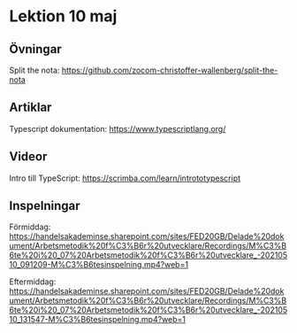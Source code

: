 # Lektion 10 maj

## Övningar

Split the nota: https://github.com/zocom-christoffer-wallenberg/split-the-nota

## Artiklar

Typescript dokumentation: https://www.typescriptlang.org/

## Videor

Intro till TypeScript: https://scrimba.com/learn/intrototypescript

## Inspelningar

Förmiddag: https://handelsakademinse.sharepoint.com/sites/FED20GB/Delade%20dokument/Arbetsmetodik%20f%C3%B6r%20utvecklare/Recordings/M%C3%B6te%20i%20_07%20Arbetsmetodik%20f%C3%B6r%20utvecklare_-20210510_091209-M%C3%B6tesinspelning.mp4?web=1

Eftermiddag: https://handelsakademinse.sharepoint.com/sites/FED20GB/Delade%20dokument/Arbetsmetodik%20f%C3%B6r%20utvecklare/Recordings/M%C3%B6te%20i%20_07%20Arbetsmetodik%20f%C3%B6r%20utvecklare_-20210510_131547-M%C3%B6tesinspelning.mp4?web=1